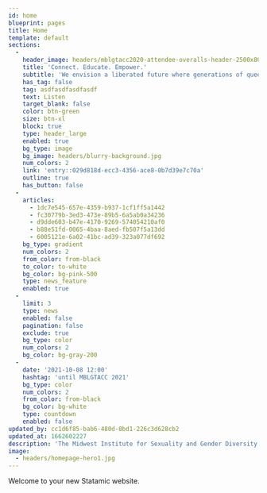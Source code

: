 ```yaml
---
id: home
blueprint: pages
title: Home
template: default
sections:
  -
    header_image: headers/mblgtacc2020-attendee-overalls-header-2500x800.jpg
    title: 'Connect. Educate. Empower.'
    subtitle: 'We envision a liberated future where generations of queer and trans people live in abundance and their joy, knowledge, and experience guide our shared existence.'
    has_tag: false
    tag: asdfasdfasdfasdf
    text: Listen
    target_blank: false
    color: btn-green
    size: btn-xl
    block: true
    type: header_large
    enabled: true
    bg_type: image
    bg_image: headers/blurry-background.jpg
    num_colors: 2
    link: 'entry::029d818d-ecc3-4356-ace8-0b7d39e7c70a'
    outline: true
    has_button: false
  -
    articles:
      - 1dc7e545-657e-4359-b937-1cf1ff5a1442
      - fc30779b-3ed3-473e-89b5-6a5ab0a34236
      - d9dde603-b47e-4170-9269-574054210af0
      - b88e51fd-0065-4baa-8aed-fb507f5a13dd
      - 6005121e-6a02-41bc-ad39-323a077df692
    bg_type: gradient
    num_colors: 2
    from_color: from-black
    to_color: to-white
    bg_color: bg-pink-500
    type: news_feature
    enabled: true
  -
    limit: 3
    type: news
    enabled: false
    pagination: false
    exclude: true
    bg_type: color
    num_colors: 2
    bg_color: bg-gray-200
  -
    date: '2021-10-08 12:00'
    hashtag: 'until MBLGTACC 2021'
    bg_type: color
    num_colors: 2
    from_color: from-black
    bg_color: bg-white
    type: countdown
    enabled: false
updated_by: cc1d6f85-bab6-480d-8bd1-226c3d628cb2
updated_at: 1662602227
description: 'The Midwest Institute for Sexuality and Gender Diversity re-envisions a culture of higher education where the needs and experiences of systematically disadvantaged students are centered and the diverse experiences across the spectrums of sexuality and gender are celebrated.'
image:
  - headers/homepage-hero1.jpg
---
```

Welcome to your new Statamic website.
